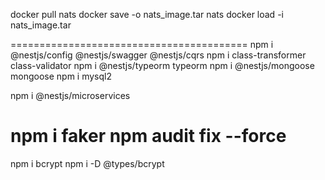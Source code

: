 
docker pull nats
docker save -o nats_image.tar nats
docker load -i nats_image.tar

 



=========================================
npm i @nestjs/config @nestjs/swagger @nestjs/cqrs
npm i class-transformer class-validator 
npm i @nestjs/typeorm typeorm
npm i @nestjs/mongoose mongoose
npm i mysql2 

npm i @nestjs/microservices

npm i faker 
npm audit fix --force
=========================================


npm i bcrypt
 npm i -D @types/bcrypt



 